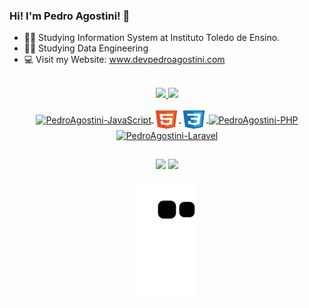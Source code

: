 ### Hi! I'm Pedro Agostini! 👋


- 👨‍🎓 Studying Information System at Instituto Toledo de Ensino.
- 👨‍🎓 Studying Data Engineering
- 💻 Visit my Website: www.devpedroagostini.com

<div>
<br/>
</div>
<div align="center">
  <a href="https://github.com/PedroAgostini">
  <img height="170em" src="https://github-readme-stats.vercel.app/api?username=PedroAgostini&show_icons=true&theme=tokyonight&include_all_commits=true&count_private=true"/>
  <img height="170em" src="https://github-readme-stats.vercel.app/api/top-langs/?username=PedroAgostini&layout=compact&langs_count=7&theme=tokyonight"/>
</div>
<div align="center" style="display: inline_block"><br>
  <img align="center" alt="PedroAgostini-JavaScript" height="30" width="40" src="https://cdn.jsdelivr.net/gh/devicons/devicon/icons/javascript/javascript-original.svg">
  <img align="center" alt="PedroAgostini-HTML" height="30" width="40" src="https://raw.githubusercontent.com/devicons/devicon/master/icons/html5/html5-original.svg">
  <img align="center" alt="PedroAgostini-CSS" height="30" width="40" src="https://raw.githubusercontent.com/devicons/devicon/master/icons/css3/css3-original.svg">
  <img align="center" alt="PedroAgostini-PHP" height="30" width="40" src="https://cdn.jsdelivr.net/gh/devicons/devicon/icons/php/php-original.svg">
  <img align="center" alt="PedroAgostini-Laravel" height="30" width="40"src="https://cdn.jsdelivr.net/gh/devicons/devicon/icons/laravel/laravel-plain.svg" />
</div>
  
  ##
 
<div align="center"> 
  <a href="https://www.linkedin.com/in/pedro-augusto-de-agostini-060b10216/" target="_blank"><img src="https://img.shields.io/badge/-LinkedIn-%230077B5?style=for-the-badge&logo=linkedin&logoColor=white" target="_blank"></a> 
  <a href="https://www.instagram.com/devpedroagostini/" target="_blank"><img src="https://img.shields.io/badge/-Instagram-%23E4405F?style=for-the-badge&logo=instagram&logoColor=white" target="_blank"></a>

 
  ![Snake animation](https://github.com/rafaballerini/rafaballerini/blob/output/github-contribution-grid-snake.svg)
 
</div>
